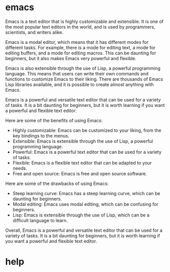 # emacs

Emacs is a text editor that is highly customizable and extensible. It is one of the most popular text editors in the world, and is used by programmers, scientists, and writers alike.

Emacs is a modal editor, which means that it has different modes for different tasks. For example, there is a mode for editing text, a mode for editing buffers, and a mode for editing macros. This can be daunting for beginners, but it also makes Emacs very powerful and flexible.

Emacs is also extensible through the use of Lisp, a powerful programming language. This means that users can write their own commands and functions to customize Emacs to their liking. There are thousands of Emacs Lisp libraries available, and it is possible to create almost anything with Emacs.

Emacs is a powerful and versatile text editor that can be used for a variety of tasks. It is a bit daunting for beginners, but it is worth learning if you want a powerful and flexible text editor.

Here are some of the benefits of using Emacs:

* Highly customizable: Emacs can be customized to your liking, from the key bindings to the menus.
* Extensible: Emacs is extensible through the use of Lisp, a powerful programming language.
* Powerful: Emacs is a powerful text editor that can be used for a variety of tasks.
* Flexible: Emacs is a flexible text editor that can be adapted to your needs.
* Free and open source: Emacs is free and open source software.

Here are some of the drawbacks of using Emacs:

* Steep learning curve: Emacs has a steep learning curve, which can be daunting for beginners.
* Modal editing: Emacs uses modal editing, which can be confusing for beginners.
* Lisp: Emacs is extensible through the use of Lisp, which can be a difficult language to learn.

Overall, Emacs is a powerful and versatile text editor that can be used for a variety of tasks. It is a bit daunting for beginners, but it is worth learning if you want a powerful and flexible text editor.




# help 

```

```
              
